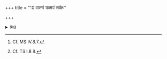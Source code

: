 +++
title = "10 वारुणं यवमयं सर्वतः"

+++

<details><summary>थिते</summary>

10. (Then,[^1] he takes out the material for) the barley-pap of the size of one span on all sides, for Varuṇa.[^2]  

[^1]: Cf. MS IV.8.7.  

[^2]: Cf. TS I.8.8.  
</details>
